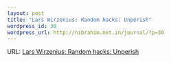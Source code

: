 ```yaml
--- 
layout: post
title: "Lars Wirzenius: Random hacks: Unperish"
wordpress_id: 30
wordpress_url: http://nibrahim.net.in/journal/?p=30
---
```

URL: <a href="http://bloglines.com/preview?siteid=433951&itemid=3404">Lars Wirzenius: Random hacks: Unperish</a>
